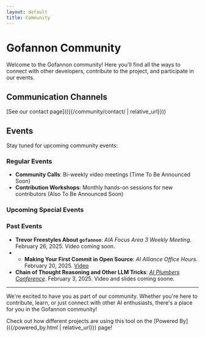 ```yaml
---    
layout: default    
title: Community
---    
```


# Gofannon Community

Welcome to the Gofannon community! Here you'll find all the ways to connect with other developers, contribute to the project, and participate in our events.

## Communication Channels

[See our contact page](({{/community/contact/ | relative_url}}))
## Events

Stay tuned for upcoming community events:

### Regular Events
- **Community Calls**: Bi-weekly video meetings (Time To Be Announced Soon)
- **Contribution Workshops**: Monthly hands-on sessions for new contributors (Also To Be Announced Soon)

### Upcoming Special Events


### Past Events
- **Trevor Freestyles About `gofannon`**: _AIA Focus Area 3 Weekly Meeting_. February 26, 2025. Video coming soon.
- - **Making Your First Commit in Open Source**: _AI Alliance Office Hours._ February 20, 2025. [Video](https://www.youtube.com/watch?v=sQkxoic7sLI)
- **Chain of Thought Reasoning and Other LLM Tricks**: _[AI Plumbers Conference](https://lu.ma/fx9kupug?tk=jinqJY)_. February 3, 2025. Video and slides coming soone.
 
---  

We're excited to have you as part of our community. Whether you're here to contribute, learn, or just connect with other AI enthusiasts, there's a place for you in the Gofannon community!  

Check out how different projects are using this tool on the [Powered By]({{/powered_by.html | relative_url}}) page!
